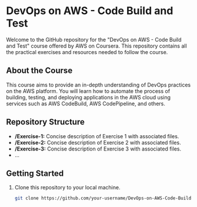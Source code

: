 # DevOps on AWS - Code Build and Test

Welcome to the GitHub repository for the "DevOps on AWS - Code Build and Test" course offered by AWS on Coursera. This repository contains all the practical exercises and resources needed to follow the course.

## About the Course

This course aims to provide an in-depth understanding of DevOps practices on the AWS platform. You will learn how to automate the process of building, testing, and deploying applications in the AWS cloud using services such as AWS CodeBuild, AWS CodePipeline, and others.

## Repository Structure

- **/Exercise-1:** Concise description of Exercise 1 with associated files.
- **/Exercise-2:** Concise description of Exercise 2 with associated files.
- **/Exercise-3:** Concise description of Exercise 3 with associated files.
- ...

## Getting Started

1. Clone this repository to your local machine.
   ```bash
   git clone https://github.com/your-username/DevOps-on-AWS-Code-Build-and-Test.git
